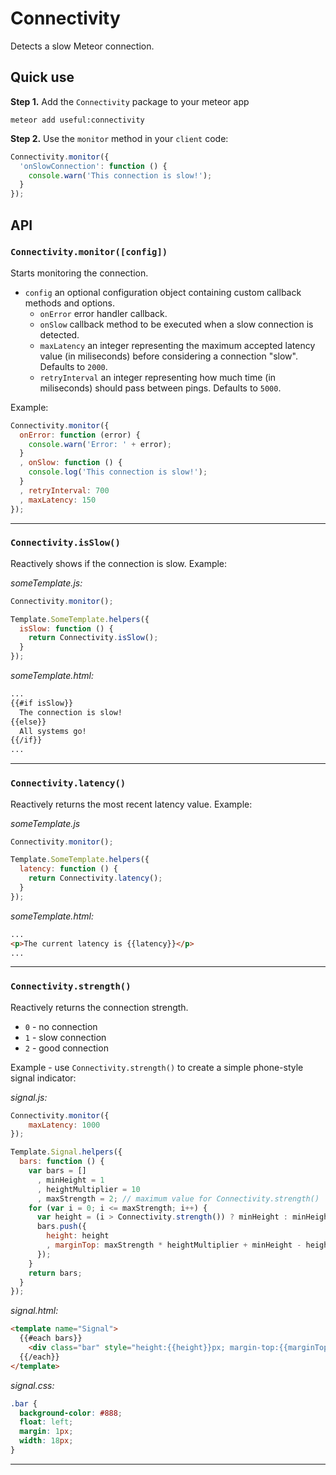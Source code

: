 Connectivity
==============
Detects a slow Meteor connection.

## Quick use
**Step 1.** Add the `Connectivity` package to your meteor app

```
meteor add useful:connectivity
```

**Step 2.** Use the `monitor` method in your `client` code:

```javascript
Connectivity.monitor({
  'onSlowConnection': function () {
    console.warn('This connection is slow!');
  }
});
```

## API

### `Connectivity.monitor([config])`
Starts monitoring the connection.

- `config` an optional configuration object containing custom callback methods and options.
  - `onError` error handler callback.
  - `onSlow` callback method to be executed when a slow connection is detected.
  - `maxLatency` an integer representing the maximum accepted latency value (in miliseconds) before considering a connection "slow". Defaults to `2000`.
  - `retryInterval` an integer representing how much time (in miliseconds) should pass between pings. Defaults to `5000`. 

Example:
```js
Connectivity.monitor({
  onError: function (error) {
    console.warn('Error: ' + error);
  }
  , onSlow: function () {
    console.log('This connection is slow!');
  }
  , retryInterval: 700
  , maxLatency: 150
});
```

-----------------------------------
### `Connectivity.isSlow()`
Reactively shows if the connection is slow. Example:

*someTemplate.js:*
```js
Connectivity.monitor();

Template.SomeTemplate.helpers({
  isSlow: function () {
    return Connectivity.isSlow();
  }
});
```
*someTemplate.html:*
```html
...
{{#if isSlow}}
  The connection is slow!
{{else}}
  All systems go!
{{/if}}
...
```
-----------------------------------
### `Connectivity.latency()`
Reactively returns the most recent latency value. Example:

*someTemplate.js*
```js
Connectivity.monitor();

Template.SomeTemplate.helpers({
  latency: function () {
    return Connectivity.latency();
  }
});
```
*someTemplate.html:*
```html
...
<p>The current latency is {{latency}}</p>
...
```
-----------------------------------
### `Connectivity.strength()`
Reactively returns the connection strength. 

- `0` - no connection
- `1` - slow connection
- `2` - good connection

Example - use `Connectivity.strength()` to create a simple phone-style signal indicator:

*signal.js:*
```js
Connectivity.monitor({
    maxLatency: 1000
});

Template.Signal.helpers({
  bars: function () {
    var bars = []
      , minHeight = 1
      , heightMultiplier = 10
      , maxStrength = 2; // maximum value for Connectivity.strength()
    for (var i = 0; i <= maxStrength; i++) {
      var height = (i > Connectivity.strength()) ? minHeight : minHeight + i * heightMultiplier;
      bars.push({
        height: height
        , marginTop: maxStrength * heightMultiplier + minHeight - height
      });
    }
    return bars;
  }
});
```
*signal.html:*
```html
<template name="Signal">
  {{#each bars}}
    <div class="bar" style="height:{{height}}px; margin-top:{{marginTop}}px"></div>
  {{/each}}
</template>
```
*signal.css:*
```css
.bar {
  background-color: #888;
  float: left;
  margin: 1px;
  width: 18px;
}
```
-----------------------------------
